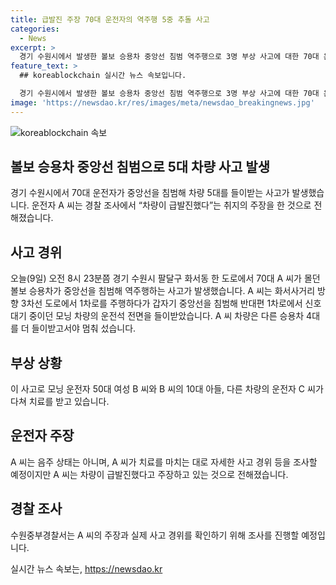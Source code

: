 ```yaml
---
title: 급발진 주장 70대 운전자의 역주행 5중 추돌 사고
categories:
  - News
excerpt: >
  경기 수원시에서 발생한 볼보 승용차 중앙선 침범 역주행으로 3명 부상 사고에 대한 70대 운전자 A씨의 주장이 관심을 끌고 있습니다. A씨는 차량이 급발진했다고 주장하고 있으며, 사고로 50대 여성 B씨와 그녀의 10대 아들, 그리고 다른 운전자 C씨가 다쳐 치료를 받고 있습니다. 수원중부경찰서는 A씨의 주장과 사고 경위에 대한 조사를 예정하고 있습니다.
feature_text: >
  ## koreablockchain 실시간 뉴스 속보입니다.

  경기 수원시에서 발생한 볼보 승용차 중앙선 침범 역주행으로 3명 부상 사고에 대한 70대 운전자 A씨의 주장이 관심을 끌고 있습니다. A씨는 차량이 급발진했다고 주장하고 있으며, 사고로 50대 여성 B씨와 그녀의 10대 아들, 그리고 다른 운전자 C씨가 다쳐 치료를 받고 있습니다. 수원중부경찰서는 A씨의 주장과 사고 경위에 대한 조사를 예정하고 있습니다.
image: 'https://newsdao.kr/res/images/meta/newsdao_breakingnews.jpg'
---
```


<p><img src="https://newsdao.kr/res/images/meta/newsdao_breakingnews.jpg" alt="koreablockchain 속보" /></p>

<h2>볼보 승용차 중앙선 침범으로 5대 차량 사고 발생</h2>

<p data-ke-size="size16">경기 수원시에서 70대 운전자가 중앙선을 침범해 차량 5대를 들이받는 사고가 발생했습니다. 운전자 A 씨는 경찰 조사에서 “차량이 급발진했다”는 취지의 주장을 한 것으로 전해졌습니다.</p>

<h2 data-ke-size="size24">사고 경위</h2>

<p data-ke-size="size16">오늘(9일) 오전 8시 23분쯤 경기 수원시 팔달구 화서동 한 도로에서 70대 A 씨가 몰던 볼보 승용차가 중앙선을 침범해 역주행하는 사고가 발생했습니다. A 씨는 화서사거리 방향 3차선 도로에서 1차로를 주행하다가 갑자기 중앙선을 침범해 반대편 1차로에서 신호 대기 중이던 모닝 차량의 운전석 전면을 들이받았습니다. A 씨 차량은 다른 승용차 4대를 더 들이받고서야 멈춰 섰습니다.</p>

<h2 data-ke-size="size24">부상 상황</h2>

<p data-ke-size="size16">이 사고로 모닝 운전자 50대 여성 B 씨와 B 씨의 10대 아들, 다른 차량의 운전자 C 씨가 다쳐 치료를 받고 있습니다.</p>

<h2 data-ke-size="size24">운전자 주장</h2>

<p data-ke-size="size16">A 씨는 음주 상태는 아니며, A 씨가 치료를 마치는 대로 자세한 사고 경위 등을 조사할 예정이지만 A 씨는 차량이 급발진했다고 주장하고 있는 것으로 전해졌습니다.</p>

<h2 data-ke-size="size24">경찰 조사</h2>

<p data-ke-size="size16">수원중부경찰서는 A 씨의 주장과 실제 사고 경위를 확인하기 위해 조사를 진행할 예정입니다.</p>
실시간 뉴스 속보는, <a href="https://newsdao.kr" rel="dofollow">https://newsdao.kr</a>


